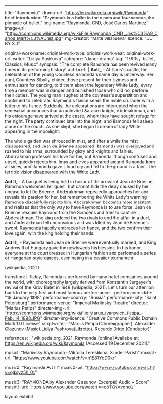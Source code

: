 ---
title: "Raymonda" 
drama-url: "https://en.wikipedia.org/wiki/Raymonda"
brief-introduction: "Raymonda is a ballet in three acts and four scenes, the pinnacle of ballet."
img-name: "Raymonda, CND, José Carlos Martínez"
image-url: "https://commons.wikimedia.org/wiki/File:Raymonda,_CND,_Jos%C3%A9_Carlos_Mart%C3%ADnez.jpg"
img-creator: "Maite villanueva"
licence: "CC BY 3.0"

original-work-name: 
original-work-type: 
original-work-year: 
original-work-url: 
writer: "Lidiya Pashkova"
category: "dance drama"
tag: "1890s，ballet, Classics, Music"
synopsis: "The complete Ramonda has been revived many times in its performing history"
act-brief: |
  **Act I**_ - At Doris's castle, the celebration of the young Countess Ramonda's name day is underway. Her aunt, Countess Sibylly, chided those present for their laziness and enthusiasm for dancing, told them about the legendary White Lady, every time a member was in danger, and punished those who did not perform their duties. The young man laughed at the countess's superstition and continued to celebrate. Raymond's fiance sends the noble crusader with a letter to his fiance. Suddenly, the celebrations are interrupted when the seneschal announces that an uninvited Saracen knight, Abderakhman, and his entourage have arrived at the castle, where they have sought refuge for the night. The party continued late into the night, and Ramonda fell asleep alone on the couch. As she slept, she began to dream of lady White appearing in the moonlight.    

  The whole garden was shrouded in mist, and after a while the mist disappeared, and Jean de Brienne appeared. Ramonda was overjoyed and rushed to his arms, surrounded by glory and knights and fairies. Abdurakman professes his love for her, but Ramonda, though confused and upset, quickly rejects him. Imps and elves appeared around Ramonda from all sides, and Ramonda gave a loud cry and fell to the ground in a faint. The terrible vision disappeared with the White Lady.
  
  **Act II**_ -  A banquet is being held in honor of the arrival of Jean de Brienne. Ramonda welcomes her guest, but cannot hide the delay caused by her unease to let De Brienne. Abderakhman repeatedly approaches her and reveals his passion for her, but remembering the White Lady's warning, Ramonda disdainfully rejects him. Abderakhman becomes more insistent and realizes that the only way to have Raymonda is to use force. Jean de Brienne rescues Raymond from the Saracens and tries to capture Abderakhman. The king ordered the two rivals to end the affair in a duel, and Abderakhman fell unconscious and was killed by Jean de Brienne's sword. Raymonda happily embraces her fiance, and the two confirm their love again, with the king holding their hands.    
  
  **Act III**_ - Raymonda and Jean de Brienne were eventually married, and King Andrew II of Hungary gave the newlyweds his blessing. In his honor, everyone at the court dressed in Hungarian fashion and performed a series of Hungarian-style dances, culminating in a cavalier tournament.  

  (wikipedia, 2021)    


transition: |
  Today, Ramonda is performed by many ballet companies around the world, with choreography largely derived from Konstantin Sergeyev's revival of the Kirov Ballet in 1948 (wikipedia, 2021).
  Let's turn our attention back to the very first and most famous performance...
performance-date: "19 January 1898"
performance-country: "Russia"
performance-city: "Saint Petersburg"
performance-venue: "Imperial Mariinsky Theatre" 
director: "Marius Petipa"
directer-img-url: "https://commons.wikimedia.org/wiki/File:Marius_Ivanovich_Petipa_-Feb._14_1898.JPG"
directer-img-licence: "Creative Commons Public Domain Mark 1.0 License"
scriptwriter:  "Marius Petipa (Choreographer), Alexander Glazunov (Music),Lidiya Pashkova(Libretto), Riccardo Drigo (Conductor)"

references: |
"wikipedia.org. 2021. Raymonda. [online] Available at: <https://en.wikipedia.org/wiki/Raymonda> [Accessed 19 December 2021]."

music1: "Mariinsky Raymonda - Viktoria Tereshkina, Xander Parish"
music1-url: "https://www.youtube.com/watch?v=n1E83YoD0kc"

music2: "Raymonda Act III"
music2-url: "https://www.youtube.com/watch?v=ojbsyz5h_0c"

music3: "RAYMONDA by Alexander Glazunov (Excerpts) Audio + Score"
music3-url: "https://www.youtube.com/watch?v=c6T0NVvdheQ"

layout: exhibit
